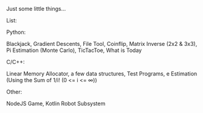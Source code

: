 Just some little things...

List: 

Python: 

Blackjack, Gradient Descents, File Tool, Coinflip, Matrix Inverse (2x2 & 3x3), Pi Estimation (Monte Carlo), TicTacToe, What is Today

C/C++: 

Linear Memory Allocator, a few data structures, Test Programs, e Estimation (Using the Sum of 1/i! (0 <= i <= ∞))

Other: 

NodeJS Game, Kotlin Robot Subsystem